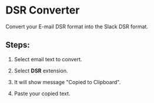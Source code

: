 # DSR Converter

Convert your E-mail DSR format into the Slack DSR format.

## Steps:

1. Select email text to convert.

2. Select **DSR** extension.

3. It will show message "Copied to Clipboard".

4. Paste your copied text.
